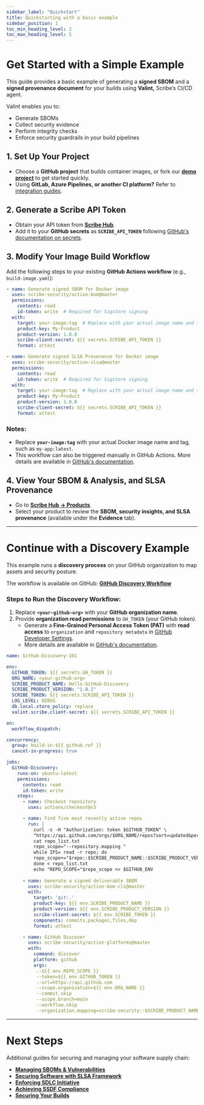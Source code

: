 ```yaml
---
sidebar_label: "Quickstart"
title: Quickstarting with a basic example
sidebar_position: 1
toc_min_heading_level: 2
toc_max_heading_level: 5
---
```


# **Get Started with a Simple Example**  

This guide provides a basic example of generating a **signed SBOM** and a **signed provenance document** for your builds using **Valint,** Scribe’s CI/CD agent.  

Valint enables you to:  
- Generate SBOMs  
- Collect security evidence  
- Perform integrity checks  
- Enforce security guardrails in your build pipelines  

## **1. Set Up Your Project**  
- Choose a **GitHub project** that builds container images, or fork our **[demo project](https://github.com/Scribe-public-demos/demo-project)** to get started quickly.  
- Using **GitLab, Azure Pipelines, or another CI platform?** Refer to [integration guides](https://scribe-security.netlify.app/docs/integrating-scribe/ci-integrations/).  

## **2. Generate a Scribe API Token**  
- Obtain your API token from **[Scribe Hub](https://app.scribesecurity.com/account/tokens?modal=openCreateTokenModal)**.  
- Add it to your **GitHub secrets** as **`SCRIBE_API_TOKEN`** following [GitHub's documentation on secrets](https://docs.github.com/en/actions/security-for-github-actions/security-guides/using-secrets-in-github-actions#creating-secrets-for-a-repository).  

## **3. Modify Your Image Build Workflow**  
Add the following steps to your existing **GitHub Actions workflow** (e.g., `build-image.yaml`):  

```yaml
- name: Generate signed SBOM for Docker image  
  uses: scribe-security/action-bom@master  
  permissions:
    contents: read
    id-token: write  # Required for Sigstore signing  
  with:
    target: your-image:tag  # Replace with your actual image name and tag  
    product-key: My-Product  
    product-version: 1.0.0  
    scribe-client-secret: ${{ secrets.SCRIBE_API_TOKEN }}  
    format: attest  

- name: Generate signed SLSA Provenance for Docker image  
  uses: scribe-security/action-slsa@master  
  permissions:
    contents: read
    id-token: write  # Required for Sigstore signing  
  with:
    target: your-image:tag  # Replace with your actual image name and tag  
    product-key: My-Product  
    product-version: 1.0.0  
    scribe-client-secret: ${{ secrets.SCRIBE_API_TOKEN }}  
    format: attest  
```

### **Notes:**  
- Replace **`your-image:tag`** with your actual Docker image name and tag, such as `my-app:latest`.  
- This workflow can also be triggered manually in GitHub Actions. More details are available in [GitHub's documentation](https://docs.github.com/en/actions/managing-workflow-runs-and-deployments/managing-workflow-runs/manually-running-a-workflow).  

## **4. View Your SBOM & Analysis, and SLSA Provenance**  
- Go to **[Scribe Hub → Products](https://app.scribesecurity.com/producer-products)**.  
- Select your product to review the **SBOM, security insights, and SLSA provenance** (available under the **Evidence** tab).  

---

# **Continue with a Discovery Example**  

This example runs a **discovery process** on your GitHub organization to map assets and security posture.  

The workflow is available on GitHub: **[GitHub Discovery Workflow](https://github.com/scribe-public/reusable-workflows/blob/main/.github/workflows/github-discovery-101)**  

### **Steps to Run the Discovery Workflow:**  
1. Replace **`<your-github-org>`** with your **GitHub organization name**.  
2. Provide **organization read permissions** to `GH_TOKEN` (your GitHub token).  
   - Generate a **Fine-Grained Personal Access Token (PAT)** with **read access** to `organization` and `repository metadata` in [GitHub Developer Settings](https://github.com/settings/tokens).  
   - More details are available in [GitHub's documentation](https://docs.github.com/en/enterprise-cloud@latest/authentication/keeping-your-account-and-data-secure/managing-your-personal-access-tokens#managing-pat-access-to-your-organization).  

```yaml
name: Github-Discovery-101

env:
  GITHUB_TOKEN: ${{ secrets.GH_TOKEN }}
  ORG_NAME: <your-github-org>
  SCRIBE_PRODUCT_NAME: Hello-GitHub-Discovery
  SCRIBE_PRODUCT_VERSION: "1.0.1"
  SCRIBE_TOKEN: ${{ secrets.SCRIBE_API_TOKEN }}
  LOG_LEVEL: DEBUG
  db.local.store_policy: replace
  valint.scribe.client-secret: ${{ secrets.SCRIBE_API_TOKEN }}

on:
  workflow_dispatch:

concurrency: 
  group: build-in-${{ github.ref }}
  cancel-in-progress: true

jobs:
  GitHub-Discovery:
    runs-on: ubuntu-latest
    permissions:
      contents: read
      id-token: write
    steps:
      - name: Checkout repository
        uses: actions/checkout@v3

      - name: Find five most recently active repos
        run: |
          curl -s -H "Authorization: token $GITHUB_TOKEN" \
          "https://api.github.com/orgs/$ORG_NAME/repos?sort=updated&per_page=5" | jq -r '.[].full_name' > repo_list.txt   
          cat repo_list.txt
          repo_scope="--repository.mapping "
          while IFS= read -r repo; do
          repo_scope+="$repo::$SCRIBE_PRODUCT_NAME::$SCRIBE_PRODUCT_VERSION "
          done < repo_list.txt
          echo "REPO_SCOPE="$repo_scope >> $GITHUB_ENV
          
      - name: Generate a signed deliverable SBOM
        uses: scribe-security/action-bom-cli@master
        with:
          target: 'git:.'
          product-key: ${{ env.SCRIBE_PRODUCT_NAME }}
          product-version: ${{ env.SCRIBE_PRODUCT_VERSION }} 
          scribe-client-secret: ${{ env.SCRIBE_TOKEN }}
          components: commits,packages,files,dep
          format: attest

      - name: GitHub Discover
        uses: scribe-security/action-platforms@master
        with:
          command: discover
          platform: github
          args:
           --${{ env.REPO_SCOPE }}
           --token=${{ env.GITHUB_TOKEN }}
           --url=https://api.github.com 
           --scope.organization=${{ env.ORG_NAME }} 
           --commit.skip 
           --scope.branch=main 
           --workflow.skip
           --organization.mapping=scribe-security::$SCRIBE_PRODUCT_NAME::$SCRIBE_PRODUCT_VERSION 
```

---

# **Next Steps**  

Additional guides for securing and managing your software supply chain:  
- **[Managing SBOMs & Vulnerabilities](../guides/manag-sbom-and-vul)**
- **[Securing Software with SLSA Framework](../guides/secure-sfw-slsa)**
- **[Enforcing SDLC Initiative](../guides/enforcing-sdlc-initiative)**
- **[Achieving SSDF Compliance](../guides/ssdf-compliance)**
- **[Securing Your Builds](../guides/securing-builds)**
